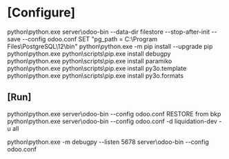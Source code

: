 # [Configure]
python\python.exe server\odoo-bin --data-dir filestore --stop-after-init --save --config odoo.conf
SET "pg_path = C:\Program Files\PostgreSQL\12\bin"
python\python.exe -m pip install --upgrade pip
python\python.exe python\scripts\pip.exe install debugpy
python\python.exe python\scripts\pip.exe install paramiko
python\python.exe python\scripts\pip.exe install py3o.template
python\python.exe python\scripts\pip.exe install py3o.formats

## [Run]
python\python.exe server\odoo-bin --config odoo.conf
RESTORE from bkp
python\python.exe server\odoo-bin --config odoo.conf -d liquidation-dev -u all

python\python.exe -m debugpy --listen 5678 server\odoo-bin --config odoo.conf


